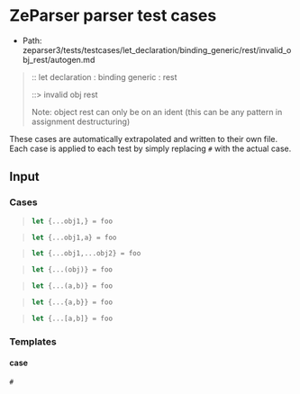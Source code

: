 # ZeParser parser test cases

- Path: zeparser3/tests/testcases/let_declaration/binding_generic/rest/invalid_obj_rest/autogen.md

> :: let declaration : binding generic : rest
>
> ::> invalid obj rest
>
> Note: object rest can only be on an ident (this can be any pattern in assignment destructuring)

These cases are automatically extrapolated and written to their own file.
Each case is applied to each test by simply replacing `#` with the actual case.

## Input

### Cases

> `````js
> let {...obj1,} = foo
> `````

> `````js
> let {...obj1,a} = foo
> `````

> `````js
> let {...obj1,...obj2} = foo
> `````

> `````js
> let {...(obj)} = foo
> `````

> `````js
> let {...(a,b)} = foo
> `````

> `````js
> let {...{a,b}} = foo
> `````

> `````js
> let {...[a,b]} = foo
> `````

### Templates

#### case

`````js
#
`````
